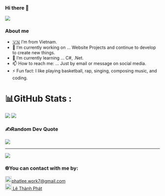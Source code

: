 ### Hi there 👋



![](https://i.imgur.com/waxVImv.png)
### About me
- [🇻🇳](https://www.flaticon.com/free-icon/vietnam_5373330) I’m  from Vietnam.
- 🔭 I’m currently working on ... Website Projects and continue to develop to create new things.
- 🌱 I’m currently learning ... C#, .Net.
- 📫 How to reach me: ... Just by email or message on social media.
- ⚡ Fun fact: I like playing basketball, rap, singing, composing music, and coding.


# 📊GitHub Stats :
![](https://github-readme-stats.vercel.app/api?username=leethanhphat&theme=radical&hide_border=false&include_all_commits=false&count_private=false)
![](https://github-readme-stats.vercel.app/api/top-langs/?username=leethanhphat&theme=radical&hide_border=false&include_all_commits=false&count_private=false&layout=compact)

### ✍️Random Dev Quote
![](https://quotes-github-readme.vercel.app/api?type=horizontal&theme=light)

---
[![](https://visitcount.itsvg.in/api?id=leethanhphat&icon=0&color=1)](https://visitcount.itsvg.in)

### 🌐You can contact with me by: <br>
<img alt="Gmail" src="https://private-user-images.githubusercontent.com/107709392/367166233-77ea6964-8c50-45bc-bf9e-01ec198329ec.png?jwt=eyJhbGciOiJIUzI1NiIsInR5cCI6IkpXVCJ9.eyJpc3MiOiJnaXRodWIuY29tIiwiYXVkIjoicmF3LmdpdGh1YnVzZXJjb250ZW50LmNvbSIsImtleSI6ImtleTUiLCJleHAiOjE3MjY1NjA2MTMsIm5iZiI6MTcyNjU2MDMxMywicGF0aCI6Ii8xMDc3MDkzOTIvMzY3MTY2MjMzLTc3ZWE2OTY0LThjNTAtNDViYy1iZjllLTAxZWMxOTgzMjllYy5wbmc_WC1BbXotQWxnb3JpdGhtPUFXUzQtSE1BQy1TSEEyNTYmWC1BbXotQ3JlZGVudGlhbD1BS0lBVkNPRFlMU0E1M1BRSzRaQSUyRjIwMjQwOTE3JTJGdXMtZWFzdC0xJTJGczMlMkZhd3M0X3JlcXVlc3QmWC1BbXotRGF0ZT0yMDI0MDkxN1QwODA1MTNaJlgtQW16LUV4cGlyZXM9MzAwJlgtQW16LVNpZ25hdHVyZT02MzcwOTNiZmQ2YTY5ZGJmMjFhZWI5ZTkxODFlZTFhZjUxYmQ0MzUzZmE4MGQyMDNjNWMwNDNiYzdhOThlNTdjJlgtQW16LVNpZ25lZEhlYWRlcnM9aG9zdCZhY3Rvcl9pZD0wJmtleV9pZD0wJnJlcG9faWQ9MCJ9.NfGIXYhtOo-C1yNFp-TNLRZaLZq4P_LBHdbtssVHM5E" width="21px" secured-asset-link="" style="max-width: 100%;">phatlee.work7@gmail.com<br>
<a href="https://www.linkedin.com/in/lee-thanh-phat/" rel="nofollow"> 
    <img alt="Linkedin" src="https://private-user-images.githubusercontent.com/107709392/367163030-991392c6-fc1e-46fe-9038-f0f5b022857b.png?jwt=eyJhbGciOiJIUzI1NiIsInR5cCI6IkpXVCJ9.eyJpc3MiOiJnaXRodWIuY29tIiwiYXVkIjoicmF3LmdpdGh1YnVzZXJjb250ZW50LmNvbSIsImtleSI6ImtleTUiLCJleHAiOjE3MjY1NjA2MTMsIm5iZiI6MTcyNjU2MDMxMywicGF0aCI6Ii8xMDc3MDkzOTIvMzY3MTYzMDMwLTk5MTM5MmM2LWZjMWUtNDZmZS05MDM4LWYwZjViMDIyODU3Yi5wbmc_WC1BbXotQWxnb3JpdGhtPUFXUzQtSE1BQy1TSEEyNTYmWC1BbXotQ3JlZGVudGlhbD1BS0lBVkNPRFlMU0E1M1BRSzRaQSUyRjIwMjQwOTE3JTJGdXMtZWFzdC0xJTJGczMlMkZhd3M0X3JlcXVlc3QmWC1BbXotRGF0ZT0yMDI0MDkxN1QwODA1MTNaJlgtQW16LUV4cGlyZXM9MzAwJlgtQW16LVNpZ25hdHVyZT02OTJkNDEzYjkzMGYwNjczNTcwNWE5MmVkZjQ3MmViYmMwOWI4MTlmYjAwYzk3OGJjMjE2MmY3YWNlZDYwMzBhJlgtQW16LVNpZ25lZEhlYWRlcnM9aG9zdCZhY3Rvcl9pZD0wJmtleV9pZD0wJnJlcG9faWQ9MCJ9.OOlVFfo11YT2fBRqa7eZTMWWCpp-buXsBUNqbo5E6Fk" width="21px" secured-asset-link="" style="max-width: 100%;"> Lê Thành Phát
  </a><br>
  
